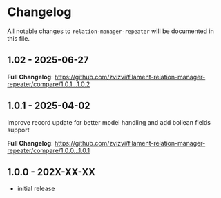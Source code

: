 # Changelog

All notable changes to `relation-manager-repeater` will be documented in this file.

## 1.02 - 2025-06-27

**Full Changelog**: https://github.com/zvizvi/filament-relation-manager-repeater/compare/1.0.1...1.0.2

## 1.0.1 - 2025-04-02

Improve record update for better model handling and add  bollean fields support

**Full Changelog**: https://github.com/zvizvi/filament-relation-manager-repeater/compare/1.0.0...1.0.1

## 1.0.0 - 202X-XX-XX

- initial release

